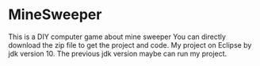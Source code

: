 # MineSweeper
This is a DIY computer game about mine sweeper
You can directly download the zip file to get the project and code. My project on Eclipse by jdk version 10. The previous jdk version maybe can run my project. 
